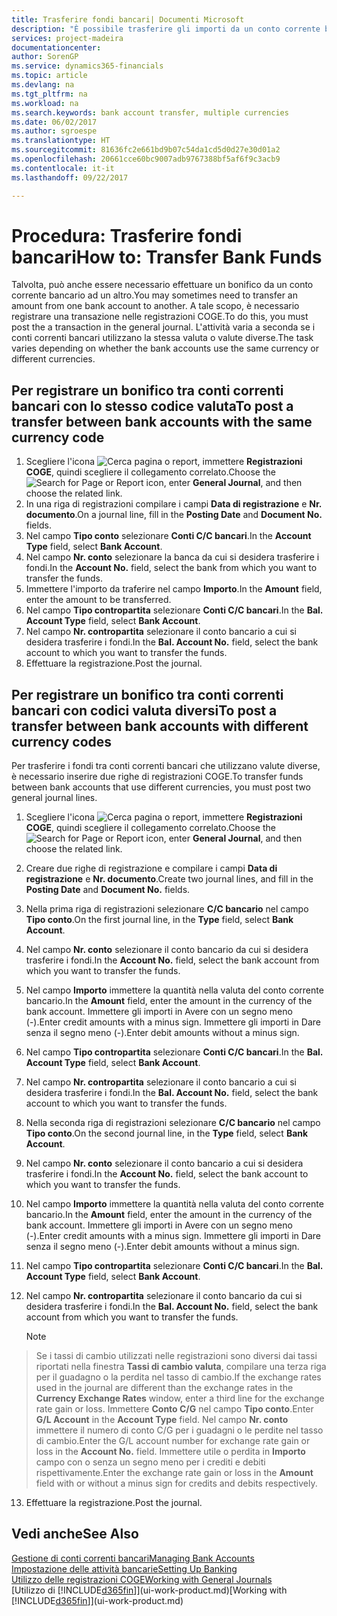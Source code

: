 ```yaml
---
title: Trasferire fondi bancari| Documenti Microsoft
description: "È possibile trasferire gli importi da un conto corrente bancario a un altro, incluse le valute diverse, tramite la registrazione della transazione nelle registrazioni COGE."
services: project-madeira
documentationcenter: 
author: SorenGP
ms.service: dynamics365-financials
ms.topic: article
ms.devlang: na
ms.tgt_pltfrm: na
ms.workload: na
ms.search.keywords: bank account transfer, multiple currencies
ms.date: 06/02/2017
ms.author: sgroespe
ms.translationtype: HT
ms.sourcegitcommit: 81636fc2e661bd9b07c54da1cd5d0d27e30d01a2
ms.openlocfilehash: 20661cce60bc9007adb9767388bf5af6f9c3acb9
ms.contentlocale: it-it
ms.lasthandoff: 09/22/2017

---
```

# <a name="how-to-transfer-bank-funds"></a><span data-ttu-id="845ef-103">Procedura: Trasferire fondi bancari</span><span class="sxs-lookup"><span data-stu-id="845ef-103">How to: Transfer Bank Funds</span></span>
<span data-ttu-id="845ef-104">Talvolta, può anche essere necessario effettuare un bonifico da un conto corrente bancario ad un altro.</span><span class="sxs-lookup"><span data-stu-id="845ef-104">You may sometimes need to transfer an amount from one bank account to another.</span></span> <span data-ttu-id="845ef-105">A tale scopo, è necessario registrare una transazione nelle registrazioni COGE.</span><span class="sxs-lookup"><span data-stu-id="845ef-105">To do this, you must post the a transaction in the general journal.</span></span> <span data-ttu-id="845ef-106">L'attività varia a seconda se i conti correnti bancari utilizzano la stessa valuta o valute diverse.</span><span class="sxs-lookup"><span data-stu-id="845ef-106">The task varies depending on whether the bank accounts use the same currency or different currencies.</span></span>

## <a name="to-post-a-transfer-between-bank-accounts-with-the-same-currency-code"></a><span data-ttu-id="845ef-107">Per registrare un bonifico tra conti correnti bancari con lo stesso codice valuta</span><span class="sxs-lookup"><span data-stu-id="845ef-107">To post a transfer between bank accounts with the same currency code</span></span>
1. <span data-ttu-id="845ef-108">Scegliere l'icona ![Cerca pagina o report](media/ui-search/search_small.png "Cerca pagina o report"), immettere **Registrazioni COGE**, quindi scegliere il collegamento correlato.</span><span class="sxs-lookup"><span data-stu-id="845ef-108">Choose the ![Search for Page or Report](media/ui-search/search_small.png "Search for Page or Report icon") icon, enter **General Journal**, and then choose the related link.</span></span>
2. <span data-ttu-id="845ef-109">In una riga di registrazioni compilare i campi **Data di registrazione** e **Nr. documento**.</span><span class="sxs-lookup"><span data-stu-id="845ef-109">On a journal line, fill in the **Posting Date** and **Document No.** fields.</span></span>
3. <span data-ttu-id="845ef-110">Nel campo **Tipo conto** selezionare **Conti C/C bancari**.</span><span class="sxs-lookup"><span data-stu-id="845ef-110">In the **Account Type** field, select **Bank Account**.</span></span>
4. <span data-ttu-id="845ef-111">Nel campo **Nr. conto** selezionare la banca da cui si desidera trasferire i fondi.</span><span class="sxs-lookup"><span data-stu-id="845ef-111">In the **Account No.** field, select the bank from which you want to transfer the funds.</span></span>
5. <span data-ttu-id="845ef-112">Immettere l'importo da traferire nel campo **Importo**.</span><span class="sxs-lookup"><span data-stu-id="845ef-112">In the **Amount** field, enter the amount to be transferred.</span></span>
6. <span data-ttu-id="845ef-113">Nel campo **Tipo contropartita** selezionare **Conti C/C bancari**.</span><span class="sxs-lookup"><span data-stu-id="845ef-113">In the **Bal. Account Type** field, select **Bank Account**.</span></span>
7. <span data-ttu-id="845ef-114">Nel campo **Nr. contropartita** selezionare il conto bancario a cui si desidera trasferire i fondi.</span><span class="sxs-lookup"><span data-stu-id="845ef-114">In the **Bal. Account No.** field, select the bank account to which you want to transfer the funds.</span></span>
8. <span data-ttu-id="845ef-115">Effettuare la registrazione.</span><span class="sxs-lookup"><span data-stu-id="845ef-115">Post the journal.</span></span>

## <a name="to-post-a-transfer-between-bank-accounts-with-different-currency-codes"></a><span data-ttu-id="845ef-116">Per registrare un bonifico tra conti correnti bancari con codici valuta diversi</span><span class="sxs-lookup"><span data-stu-id="845ef-116">To post a transfer between bank accounts with different currency codes</span></span>
<span data-ttu-id="845ef-117">Per trasferire i fondi tra conti correnti bancari che utilizzano valute diverse, è necessario inserire due righe di registrazioni COGE.</span><span class="sxs-lookup"><span data-stu-id="845ef-117">To transfer funds between bank accounts that use different currencies, you must post two general journal lines.</span></span>

1. <span data-ttu-id="845ef-118">Scegliere l'icona ![Cerca pagina o report](media/ui-search/search_small.png "Cerca pagina o report"), immettere **Registrazioni COGE**, quindi scegliere il collegamento correlato.</span><span class="sxs-lookup"><span data-stu-id="845ef-118">Choose the ![Search for Page or Report](media/ui-search/search_small.png "Search for Page or Report icon") icon, enter **General Journal**, and then choose the related link.</span></span>
2. <span data-ttu-id="845ef-119">Creare due righe di registrazione e compilare i campi **Data di registrazione** e **Nr. documento**.</span><span class="sxs-lookup"><span data-stu-id="845ef-119">Create two journal lines, and fill in the **Posting Date** and **Document No.** fields.</span></span>
3. <span data-ttu-id="845ef-120">Nella prima riga di registrazioni selezionare **C/C bancario** nel campo **Tipo conto**.</span><span class="sxs-lookup"><span data-stu-id="845ef-120">On the first journal line, in the **Type** field, select **Bank Account**.</span></span>
4. <span data-ttu-id="845ef-121">Nel campo **Nr. conto** selezionare il conto bancario da cui si desidera trasferire i fondi.</span><span class="sxs-lookup"><span data-stu-id="845ef-121">In the **Account No.** field, select the bank account from which you want to transfer the funds.</span></span>
5. <span data-ttu-id="845ef-122">Nel campo **Importo** immettere la quantità nella valuta del conto corrente bancario.</span><span class="sxs-lookup"><span data-stu-id="845ef-122">In the **Amount** field, enter the amount in the currency of the bank account.</span></span> <span data-ttu-id="845ef-123">Immettere gli importi in Avere con un segno meno (-).</span><span class="sxs-lookup"><span data-stu-id="845ef-123">Enter credit amounts with a minus sign.</span></span> <span data-ttu-id="845ef-124">Immettere gli importi in Dare senza il segno meno (-).</span><span class="sxs-lookup"><span data-stu-id="845ef-124">Enter debit amounts without a minus sign.</span></span>
6. <span data-ttu-id="845ef-125">Nel campo **Tipo contropartita** selezionare **Conti C/C bancari**.</span><span class="sxs-lookup"><span data-stu-id="845ef-125">In the **Bal. Account Type** field, select **Bank Account**.</span></span>
7. <span data-ttu-id="845ef-126">Nel campo **Nr. contropartita** selezionare il conto bancario a cui si desidera trasferire i fondi.</span><span class="sxs-lookup"><span data-stu-id="845ef-126">In the **Bal. Account No.** field, select the bank account to which you want to transfer the funds.</span></span>
8. <span data-ttu-id="845ef-127">Nella seconda riga di registrazioni selezionare **C/C bancario** nel campo **Tipo conto**.</span><span class="sxs-lookup"><span data-stu-id="845ef-127">On the second journal line, in the **Type** field, select **Bank Account**.</span></span>
9. <span data-ttu-id="845ef-128">Nel campo **Nr. conto** selezionare il conto bancario a cui si desidera trasferire i fondi.</span><span class="sxs-lookup"><span data-stu-id="845ef-128">In the **Account No.** field, select the bank account to which you want to transfer the funds.</span></span>
10. <span data-ttu-id="845ef-129">Nel campo **Importo** immettere la quantità nella valuta del conto corrente bancario.</span><span class="sxs-lookup"><span data-stu-id="845ef-129">In the **Amount** field, enter the amount in the currency of the bank account.</span></span> <span data-ttu-id="845ef-130">Immettere gli importi in Avere con un segno meno (-).</span><span class="sxs-lookup"><span data-stu-id="845ef-130">Enter credit amounts with a minus sign.</span></span> <span data-ttu-id="845ef-131">Immettere gli importi in Dare senza il segno meno (-).</span><span class="sxs-lookup"><span data-stu-id="845ef-131">Enter debit amounts without a minus sign.</span></span>
11. <span data-ttu-id="845ef-132">Nel campo **Tipo contropartita** selezionare **Conti C/C bancari**.</span><span class="sxs-lookup"><span data-stu-id="845ef-132">In the **Bal. Account Type** field, select **Bank Account**.</span></span>  
12. <span data-ttu-id="845ef-133">Nel campo **Nr. contropartita** selezionare il conto bancario da cui si desidera trasferire i fondi.</span><span class="sxs-lookup"><span data-stu-id="845ef-133">In the **Bal. Account No.** field, select the bank account from which you want to transfer the funds.</span></span>

    > [!NOTE]  
>   <span data-ttu-id="845ef-134">Se i tassi di cambio utilizzati nelle registrazioni sono diversi dai tassi riportati nella finestra **Tassi di cambio valuta**, compilare una terza riga per il guadagno o la perdita nel tasso di cambio.</span><span class="sxs-lookup"><span data-stu-id="845ef-134">If the exchange rates used in the journal are different than the exchange rates in the **Currency Exchange Rates** window, enter a third line for the exchange rate gain or loss.</span></span> <span data-ttu-id="845ef-135">Immettere **Conto C/G** nel campo **Tipo conto**.</span><span class="sxs-lookup"><span data-stu-id="845ef-135">Enter **G/L Account** in the **Account Type** field.</span></span> <span data-ttu-id="845ef-136">Nel campo **Nr. conto** immettere il numero di conto C/G per i guadagni o le perdite nel tasso di cambio.</span><span class="sxs-lookup"><span data-stu-id="845ef-136">Enter the G/L account number for exchange rate gain or loss in the **Account No.** field.</span></span> <span data-ttu-id="845ef-137">Immettere utile o perdita in **Importo** campo con o senza un segno meno per i crediti e debiti rispettivamente.</span><span class="sxs-lookup"><span data-stu-id="845ef-137">Enter the exchange rate gain or loss in the **Amount** field with or without a minus sign for credits and debits respectively.</span></span>
13. <span data-ttu-id="845ef-138">Effettuare la registrazione.</span><span class="sxs-lookup"><span data-stu-id="845ef-138">Post the journal.</span></span>

## <a name="see-also"></a><span data-ttu-id="845ef-139">Vedi anche</span><span class="sxs-lookup"><span data-stu-id="845ef-139">See Also</span></span>
[<span data-ttu-id="845ef-140">Gestione di conti correnti bancari</span><span class="sxs-lookup"><span data-stu-id="845ef-140">Managing Bank Accounts</span></span>](bank-manage-bank-accounts.md)  
[<span data-ttu-id="845ef-141">Impostazione delle attività bancarie</span><span class="sxs-lookup"><span data-stu-id="845ef-141">Setting Up Banking</span></span>](bank-setup-banking.md)  
[<span data-ttu-id="845ef-142">Utilizzo delle registrazioni COGE</span><span class="sxs-lookup"><span data-stu-id="845ef-142">Working with General Journals</span></span>](ui-work-general-journals.md)  
<span data-ttu-id="845ef-143">[Utilizzo di [!INCLUDE[d365fin](includes/d365fin_md.md)]](ui-work-product.md)</span><span class="sxs-lookup"><span data-stu-id="845ef-143">[Working with [!INCLUDE[d365fin](includes/d365fin_md.md)]](ui-work-product.md)</span></span>


